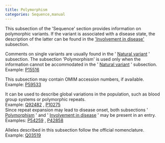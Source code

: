 ```yaml
---
title: Polymorphism
categories: Sequence,manual
---
```


This subsection of the 'Sequence' section provides information on polymorphic variants. If the variant is associated with a disease state, the description of the latter can be found in the ['Involvement in disease'](https://www.uniprot.org/help/involvement%5fin%5fdisease) subsection.

Comments on single variants are usually found in the ' [Natural variant](https://www.uniprot.org/help/variant) ' subsection. The subsection 'Polymorphism' is used only when the information cannot be accommodated in the ' [Natural variant](https://www.uniprot.org/help/variant) ' subsection.  
Example: [P15516](https://www.uniprot.org/uniprotkb/p15516#sequences)

This subsection may contain OMIM accession numbers, if available.  
Example: [P59533](https://www.uniprot.org/uniprotkb/p59533#sequences)

It can be used to describe global variations in the population, such as blood group systems or polymorphic repeats.  
Example: [Q92482](https://www.uniprot.org/uniprotkb/q92482#sequences) , [P10275](https://www.uniprot.org/uniprotkb/p10275#sequences)  
Since repeat expansion may lead to disease onset, both subsections ' [Polymorphism](https://www.uniprot.org/help/polymorphism) ' and ' [Involvement in disease](https://www.uniprot.org/help/involvement_in_disease) ' may be present in an entry.  
Examples: [P54259](https://www.uniprot.org/uniprotkb/p54259#sequences) , [P42858](https://www.uniprot.org/uniprotkb/p42858#sequences)

Alleles described in this subsection follow the official nomenclature.  
Example: [Q03519](https://www.uniprot.org/uniprotkb/q03519#sequences)
